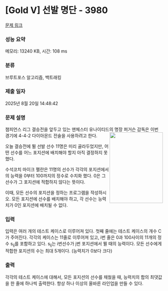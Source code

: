 # [Gold V] 선발 명단 - 3980 

[문제 링크](https://www.acmicpc.net/problem/3980) 

### 성능 요약

메모리: 13240 KB, 시간: 108 ms

### 분류

브루트포스 알고리즘, 백트래킹

### 제출 일자

2025년 8월 20일 14:48:42

### 문제 설명

<p>챔피언스 리그 결승전을 앞두고 있는 맨체스터 유나이티드의 명장 퍼거슨 감독은 이번 경기에 4-4-2 다이아몬드 전술을 사용하려고 한다.<img alt="" src="https://www.acmicpc.net/upload/images/442.png" style="width: 170px; height: 226px; float: right;"></p>

<p>오늘 결승전에 뛸 선발 선수 11명은 미리 골라두었지만, 어떤 선수를 어느 포지션에 배치해야 할지 아직 결정하지 못했다.</p>

<p>수석코치 마이크 펠란은 11명의 선수가 각각의 포지션에서의 능력을 0부터 100까지의 정수로 수치화 했다. 0은 그 선수가 그 포지션에 적합하지 않다는 뜻이다.</p>

<p>이때, 모든 선수의 포지션을 정하는 프로그램을 작성하시오. 모든 포지션에 선수를 배치해야 하고, 각 선수는 능력치가 0인 포지션에 배치될 수 없다.</p>

### 입력 

 <p>입력은 여러 개의 테스트 케이스로 이루어져 있다. 첫째 줄에는 테스트 케이스의 개수 C가 주어진다. 각각의 케이스는 11줄로 이루어져 있고, i번 줄은 0과 100사이의 11개의 정수 s<sub>ij</sub>를 포함하고 있다. s<sub>ij</sub>는 i번선수가 j번 포지션에서 뛸 때의 능력이다. 모든 선수에게 적합한 포지션의 수는 최대 5개이다. (능력치가 0보다 크다)</p>

### 출력 

 <p>각각의 테스트 케이스에 대해서, 모든 포지션의 선수를 채웠을 때, 능력치의 합의 최댓값을 한 줄에 하나씩 출력한다. 항상 하나 이상의 올바른 라인업을 만들 수 있다.</p>

